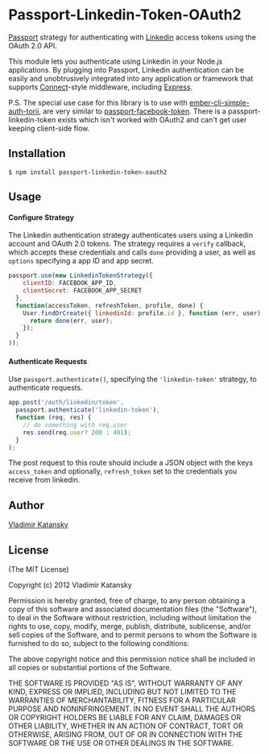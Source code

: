 # Passport-Linkedin-Token-OAuth2

[Passport](http://passportjs.org/) strategy for authenticating with [Linkedin](http://www.linkedin.com/)
access tokens using the OAuth 2.0 API.

This module lets you authenticate using Linkedin in your Node.js applications.
By plugging into Passport, Linkedin authentication can be easily and
unobtrusively integrated into any application or framework that supports
[Connect](http://www.senchalabs.org/connect/)-style middleware, including
[Express](http://expressjs.com/).

P.S. The special use case for this library is to use with [ember-cli-simple-auth-torii](https://github.com/simplabs/ember-cli-simple-auth-torii),
are very similar to [passport-facebook-token](https://github.com/drudge/passport-facebook-token).
There is a passport-linkedin-token exists which isn't worked with OAuth2 and can't get user keeping client-side flow.

## Installation

    $ npm install passport-linkedin-token-oauth2

## Usage

#### Configure Strategy

The Linkedin authentication strategy authenticates users using a Linkedin
account and OAuth 2.0 tokens.  The strategy requires a `verify` callback, which
accepts these credentials and calls `done` providing a user, as well as
`options` specifying a app ID and app secret.

```js
passport.use(new LinkedinTokenStrategy({
    clientID: FACEBOOK_APP_ID,
    clientSecret: FACEBOOK_APP_SECRET
  },
  function(accessToken, refreshToken, profile, done) {
    User.findOrCreate({ linkedinId: profile.id }, function (err, user) {
      return done(err, user);
    });
  }
));
```

#### Authenticate Requests

Use `passport.authenticate()`, specifying the `'linkedin-token'` strategy, to authenticate requests.

```js
app.post('/auth/linkedin/token',
  passport.authenticate('linkedin-token'),
  function (req, res) {
    // do something with req.user
    res.send(req.user? 200 : 401);
  }
);
```

The post request to this route should include a JSON object with the keys `access_token` and optionally, `refresh_token` set to the credentials you receive from linkedin.

## Author

  [Vladimir Katansky](http://github.com/Blackening999)

## License

(The MIT License)

Copyright (c) 2012 Vladimir Katansky

Permission is hereby granted, free of charge, to any person obtaining a copy of
this software and associated documentation files (the "Software"), to deal in
the Software without restriction, including without limitation the rights to
use, copy, modify, merge, publish, distribute, sublicense, and/or sell copies of
the Software, and to permit persons to whom the Software is furnished to do so,
subject to the following conditions:

The above copyright notice and this permission notice shall be included in all
copies or substantial portions of the Software.

THE SOFTWARE IS PROVIDED "AS IS", WITHOUT WARRANTY OF ANY KIND, EXPRESS OR
IMPLIED, INCLUDING BUT NOT LIMITED TO THE WARRANTIES OF MERCHANTABILITY, FITNESS
FOR A PARTICULAR PURPOSE AND NONINFRINGEMENT. IN NO EVENT SHALL THE AUTHORS OR
COPYRIGHT HOLDERS BE LIABLE FOR ANY CLAIM, DAMAGES OR OTHER LIABILITY, WHETHER
IN AN ACTION OF CONTRACT, TORT OR OTHERWISE, ARISING FROM, OUT OF OR IN
CONNECTION WITH THE SOFTWARE OR THE USE OR OTHER DEALINGS IN THE SOFTWARE.
